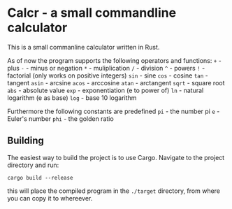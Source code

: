 Calcr - a small commandline calculator
======================================
This is a small commanline calculator written in Rust.

As of now the program supports the following operators and functions:
`+`    - plus
`-`    - minus or negation
`*`    - muliplication
`/`    - division
`^`    - powers
`!`    - factorial (only works on positive integers)
`sin`  - sine
`cos`  - cosine
`tan`  - tangent
`asin` - arcsine
`acos` - arccosine
`atan` - arctangent
`sqrt` - square root
`abs`  - absolute value
`exp`  - exponentiation (e to power of)
`ln`   - natural logarithm (e as base)
`log`  - base 10 logarithm

Furthermore the following constants are predefined
`pi`  - the number pi
`e`   - Euler's number
`phi` - the golden ratio

Building
--------
The easiest way to build the project is to use Cargo. Navigate to the project
directory and run:
```
cargo build --release
```
this will place the compiled program in the `./target` directory, from where
you can copy it to whereever.